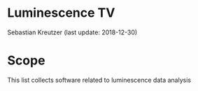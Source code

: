 Luminescence TV
================
Sebastian Kreutzer
(last update: 2018-12-30)





<!-- README.md was auto-generated by README.Rmd. Please DO NOT edit by hand!-->

# Scope

This list collects software related to luminescence data analysis
